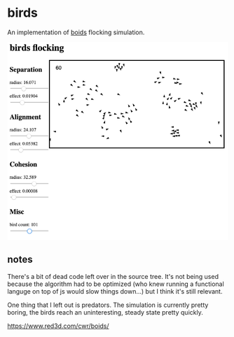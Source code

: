 # birds

An implementation of [boids](https://en.wikipedia.org/wiki/Boids) flocking
simulation.

![screenshot of program, birds flying and an unstyled html ui for adjusting parameters](screenshot.png)

## notes

There's a bit of dead code left over in the source tree. It's not being used
because the algorithm had to be optimized (who knew running a functional
languge on top of js would slow things down...) but I think it's still
relevant.

One thing that I left out is predators. The simulation is currently pretty
boring, the birds reach an uninteresting, steady state pretty quickly.

https://www.red3d.com/cwr/boids/
